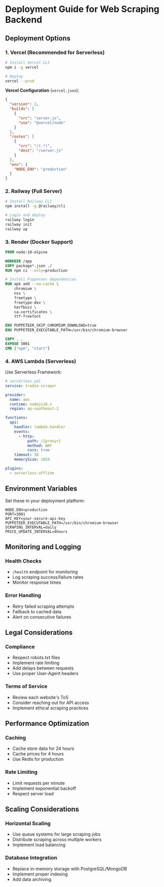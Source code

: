 # Deployment Guide for Web Scraping Backend

## Deployment Options

### 1. Vercel (Recommended for Serverless)
```bash
# Install Vercel CLI
npm i -g vercel

# Deploy
vercel --prod
```

**Vercel Configuration** (`vercel.json`):
```json
{
  "version": 2,
  "builds": [
    {
      "src": "server.js",
      "use": "@vercel/node"
    }
  ],
  "routes": [
    {
      "src": "/(.*)",
      "dest": "/server.js"
    }
  ],
  "env": {
    "NODE_ENV": "production"
  }
}
```

### 2. Railway (Full Server)
```bash
# Install Railway CLI
npm install -g @railway/cli

# Login and deploy
railway login
railway init
railway up
```

### 3. Render (Docker Support)
```dockerfile
FROM node:18-alpine

WORKDIR /app
COPY package*.json ./
RUN npm ci --only=production

# Install Puppeteer dependencies
RUN apk add --no-cache \
    chromium \
    nss \
    freetype \
    freetype-dev \
    harfbuzz \
    ca-certificates \
    ttf-freefont

ENV PUPPETEER_SKIP_CHROMIUM_DOWNLOAD=true
ENV PUPPETEER_EXECUTABLE_PATH=/usr/bin/chromium-browser

COPY . .
EXPOSE 3001
CMD ["npm", "start"]
```

### 4. AWS Lambda (Serverless)
Use Serverless Framework:
```yaml
# serverless.yml
service: tradie-scraper

provider:
  name: aws
  runtime: nodejs18.x
  region: ap-southeast-2

functions:
  api:
    handler: lambda.handler
    events:
      - http:
          path: /{proxy+}
          method: ANY
          cors: true
    timeout: 30
    memorySize: 1024

plugins:
  - serverless-offline
```

## Environment Variables

Set these in your deployment platform:

```env
NODE_ENV=production
PORT=3001
API_KEY=your-secure-api-key
PUPPETEER_EXECUTABLE_PATH=/usr/bin/chromium-browser
SCRAPING_INTERVAL=daily
PRICE_UPDATE_INTERVAL=4hours
```

## Monitoring and Logging

### Health Checks
- `/health` endpoint for monitoring
- Log scraping success/failure rates
- Monitor response times

### Error Handling
- Retry failed scraping attempts
- Fallback to cached data
- Alert on consecutive failures

## Legal Considerations

### Compliance
- Respect robots.txt files
- Implement rate limiting
- Add delays between requests
- Use proper User-Agent headers

### Terms of Service
- Review each website's ToS
- Consider reaching out for API access
- Implement ethical scraping practices

## Performance Optimization

### Caching
- Cache store data for 24 hours
- Cache prices for 4 hours
- Use Redis for production

### Rate Limiting
- Limit requests per minute
- Implement exponential backoff
- Respect server load

## Scaling Considerations

### Horizontal Scaling
- Use queue systems for large scraping jobs
- Distribute scraping across multiple workers
- Implement load balancing

### Database Integration
- Replace in-memory storage with PostgreSQL/MongoDB
- Implement proper indexing
- Add data archiving
```